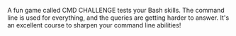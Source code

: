 A fun game called CMD CHALLENGE tests your Bash skills. The command line is used for everything, and the queries are getting harder to answer. It's an excellent course to sharpen your command line abilities!
